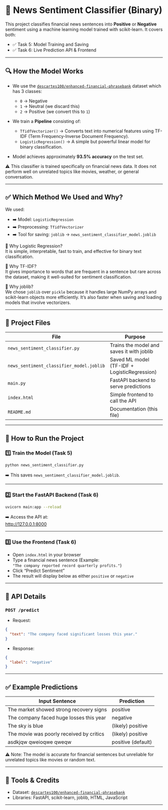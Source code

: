 # 📰 News Sentiment Classifier (Binary)

This project classifies financial news sentences into **Positive** or **Negative** sentiment using a machine learning model trained with scikit-learn. It covers both:

- ✅ Task 5: Model Training and Saving
- ✅ Task 6: Live Prediction API & Frontend

---

## 🔍 How the Model Works

- We use the [`descartes100/enhanced-financial-phrasebank`](https://huggingface.co/datasets/descartes100/enhanced-financial-phrasebank) dataset which has 3 classes:
  - `0` → Negative  
  - `1` → Neutral (we discard this)  
  - `2` → Positive (we convert this to `1`)

- We train a **Pipeline** consisting of:
  - `TfidfVectorizer()` → Converts text into numerical features using TF-IDF (Term Frequency-Inverse Document Frequency).
  - `LogisticRegression()` → A simple but powerful linear model for binary classification.

- Model achieves approximately **93.5% accuracy** on the test set.

⚠️ This classifier is trained specifically on financial news data. It does not perform well on unrelated topics like movies, weather, or general conversation.

---

## ✅ Which Method We Used and Why?

We used:

- ➡️ Model: `LogisticRegression`  
- ➡️ Preprocessing: `TfidfVectorizer`  
- ➡️ Tool for saving: `joblib` → `news_sentiment_classifier_model.joblib`

🔹 Why Logistic Regression?  
It is simple, interpretable, fast to train, and effective for binary text classification.

🔹 Why TF-IDF?  
It gives importance to words that are frequent in a sentence but rare across the dataset, making it well-suited for sentiment classification.

🔹 Why joblib?  
We chose `joblib` over `pickle` because it handles large NumPy arrays and scikit-learn objects more efficiently. It’s also faster when saving and loading models that involve vectorizers.

---

## 📁 Project Files

| File                                     | Purpose                                   |
|------------------------------------------|-------------------------------------------|
| `news_sentiment_classifier.py`           | Trains the model and saves it with joblib |
| `news_sentiment_classifier_model.joblib` | Saved ML model (TF-IDF + LogisticRegression) |
| `main.py`                                | FastAPI backend to serve predictions      |
| `index.html`                             | Simple frontend to call the API           |
| `README.md`                              | Documentation (this file)                 |

---

## 🚀 How to Run the Project

### 1️⃣ Train the Model (Task 5)

```bash
python news_sentiment_classifier.py
```

➡️ This saves `news_sentiment_classifier_model.joblib`.

---

### 2️⃣ Start the FastAPI Backend (Task 6)

```bash
uvicorn main:app --reload
```

➡️ Access the API at:  
http://127.0.0.1:8000

---

### 3️⃣ Use the Frontend (Task 6)

- Open `index.html` in your browser
- Type a financial news sentence (Example:  
  `"The company reported record quarterly profits."`)
- Click “Predict Sentiment”
- The result will display below as either `positive` or `negative`

---

## 🔄 API Details

### `POST /predict`

- Request:

```json
{
  "text": "The company faced significant losses this year."
}
```

- Response:

```json
{
  "label": "negative"
}
```

---

## ✅ Example Predictions

| Input Sentence                                | Prediction |
|----------------------------------------------|------------|
| The market showed strong recovery signs      | positive   |
| The company faced huge losses this year      | negative   |
| The sky is blue                              | (likely) positive |
| The movie was poorly received by critics     | (likely) positive |
| asdkjqw qweioqwe qweqw                       | positive (default) |

⚠️ Note: The model is accurate for financial sentences but unreliable for unrelated topics like movies or random text.

---

## 🙌 Tools & Credits

- Dataset: [`descartes100/enhanced-financial-phrasebank`](https://huggingface.co/datasets/descartes100/enhanced-financial-phrasebank)
- Libraries: FastAPI, scikit-learn, joblib, HTML, JavaScript

---